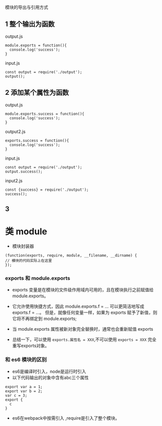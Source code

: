 模块的导出与引用方式
## 1  整个输出为函数

output.js
```
module.exports = function(){
  console.log('success');
}
```


input.js
```
const output = require('./output');
output();
```

## 2 添加某个属性为函数

output.js
```
module.exports.success = function(){
  console.log('success');
}
```

output2.js
```
exports.success = function(){
  console.log('success');
}
```

input.js
```
const output = require('./output');
output.success();
```

input2.js
```
const {success} = require('./output');
success();
```

## 3

# 类 module

- 模块封装器
```
(function(exports, require, module, __filename, __dirname) {
// 模块的代码实际上在这里
});
```
### exports 和 module.exports
- exports 变量是在模块的文件级作用域内可用的，且在模块执行之前赋值给 module.exports。

- 它允许使用快捷方式，因此 module.exports.f = ... 可以更简洁地写成 exports.f = ...。 但是，就像任何变量一样，如果为 exports 赋予了新值，则它将不再绑定到 module.exports;
- 当 module.exports 属性被新对象完全替换时，通常也会重新赋值 exports
- 总结一下，可以使用 `exports.属性名 = XXX`,不可以使用  `exports = XXX` 完全重写exports对象。


### 和 es6 模块的区别
- es6是编译时引入，node是运行时引入
- 以下代码输出的对象中含有abc三个属性
```
export var a = 1;
export var b = 2;
var c = 3;
export {
  c
}
```
- es6在webpack中按需引入 ,require是引入了整个模块。
